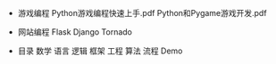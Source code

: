 
- 游戏编程
Python游戏编程快速上手.pdf
Python和Pygame游戏开发.pdf

- 网站编程
Flask
Django
Tornado

- 目录
数学
语言
逻辑
框架
工程
算法
流程
Demo





